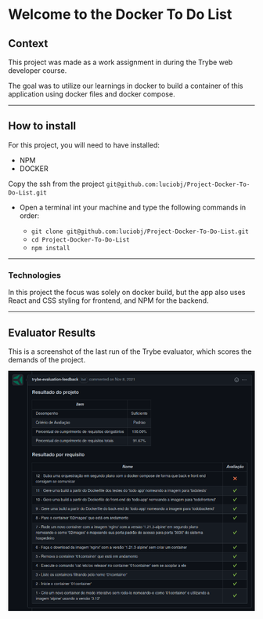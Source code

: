 # Welcome to the Docker To Do List

## Context

This project was made as a work assignment in during the Trybe web developer course.

The goal was to utilize our learnings in docker to build a container of this application using docker files and docker compose.

---

## How to install

For this project, you will need to have installed:
- NPM
- DOCKER

Copy the ssh from the project `git@github.com:luciobj/Project-Docker-To-Do-List.git`

* Open a terminal int your machine and type the following commands in order:

  * `git clone git@github.com:luciobj/Project-Docker-To-Do-List.git`
  * `cd Project-Docker-To-Do-List`
  * `npm install`

---

### Technologies

In this project the focus was solely on docker build, but the app also uses React and CSS styling for frontend, and NPM for the backend.

---

## Evaluator Results

This is a screenshot of the last run of the Trybe evaluator, which scores the demands of the project.

![Evaluator Results 1](./evaluator-results.png)
